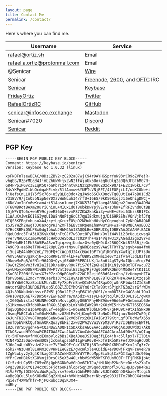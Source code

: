 ```yaml
---
layout: page
title: Contact Me
permalink: /contact/
---
```


Here's where you can find me.

| Username | Service |
|----------|---------|
| rafael@ortiz.sh | Email |
| rafael.a.ortiz@protonmail.com | Email |
| @Senicar | [Wire](https://get.wire.com/) |
| Senicar | [Freenode](https://freenode.net/), [2600](https://www.2600.com/), and [OFTC](https://www.oftc.net/) IRC |
| [Senicar](https://keybase.io/senicar) | [Keybase](https://keybase.io) |
| [FridayOrtiz](https://twitter.com/FridayOrtiz) | [Twitter](https://twitter.com/) |
| [RafaelOrtizRC](https://github.com/RafaelOrtizRC) | [GitHub](https://github.com/) |
| [senicar@infosec.exchange](https://infosec.exchange/@senicar) | [Mastodon](https://joinmastodon.org/#getting-started) |
| Senicar#7020 | [Discord](https://discord.com/) |
| [Senicar](https://reddit.com/user/senicar) | [Reddit](https://reddit.com/) |

## PGP Key

```
-----BEGIN PGP PUBLIC KEY BLOCK-----
Comment: https://keybase.io/senicar
Version: Keybase Go 1.0.32 (linux)

xsFNBFnTsewBEAC/8DzLZBV2+zC202a87wjC94r9AYHGSprYuN93rCR9oZVPejR+
vhgBS/RZprMEgd4JjmEZh6kW+jxZwN2ffWjuUkb8o+eqUuDlg2a0QhJFBFbM07R+
G84PPpIPGvc3ELqK5Q7oaPbrIz4nntvK1NzxpM80n6ZQzdx9Q/1+E2x1w5kL/Cvf
84sYKPgdNZiWuOcdqaHEivk/51fAnmwwkYUFTsVNjBFI/4lEOFjiLI/noKC0Ne+i
ljUefsCnLLHjY5f5c76o+u5yQLDg3do+2gJA9o6SCkXOnqVFq8OUtIe47oBO1CdZ
Y31BV/9/jCnQ5bNipNeYDXzvWnNLuh34/rfU+I6ES/9kK50RxojJ16eQhigDWCj+
c6DdVumInYm6wKranAri51Aasn1umej7KOK57JEqVlaegAS8UQpw2JoemQ3WADMA
DT68WBRotBAXm20uriCninL+MIUx1d0T8KbkDwYpjVE/Q+z3hW+EfRFZvndUCtBB
t5jWPrQTo5c+waRY9cjeeR36bQ+zvmP87ZKW2kaKWi3y+wNE+sEei63hzsRB1FCc
11WAuXvJwsEOISGIyqUIDW8hNoPtg6cCt7qWI8dkmujg/Di69RSSh/VQnVjkfJfq
MIQS3KFBqfxbusuXA4/cy+LqXru+EOVpD2N9uKnH0sHyCOqeuqbnL7yNbQARAQAB
zSJSYWZhZWwgT3J0aXogPHJhZmFlbEBvcnRpem1haWwuY2M+wsF4BBMBCAAsBQJZ
07HsCRBMiQ5LPBx0dgIbAwUJHhM4AAIZAQQLBwkDBRUICgIDBBYAAQIAANVlEAC6
RQeUOdrc3F+A3iO2KykXNd/nFtGJf7wSOyt8FyTUnH/9yliW4V1i28rUguicwsgX
YyervNALO1cZm6VGGDlCHAbQ3eSbQLZrz02VTh+4a14VqTw31XyAGadJ2go2VY+s
EGM+HuRH11Eb58A5PaA5zoTqiqzwqjUudxzG+a0yQH9iOz2R6QCKbLRIS3Bj/eGc
7A9GPB+aa6RelT0H4i2kUpUZy9+tNsvuFgNREdezs9VAWSlTRYTq/sgvb4aa4fmU
ZjSuj4EA4nGHO2eC/T9OFQ+CcWop0J34xcGao16PTYgVjKGYdyY4wtgtiUJP7sUu
PAmV5A6n9JgaKRjN+ZcGRRN1/mh+lLF+EfUBKSZmMHmIxe0/YZzfva4lJdL8zfsK
k9kqwMmPqR/dEN1r964QO+Qysj03W6HP5PB1LUXj1a5n6l4gSTyMxIQbsaVrq/Pd
F9wQtZ5m6Vo3fv8IaIi1Dk/aHDyvROu7fiS76fZpGHeIBjKLNjybBQxTBTvwcu7Z
kpvUMoyxHDDEFM1vBGlW+PtVntI0ulE2zhg7RjFJg0b6RVRQEnO4MbOe4YtKII1C
kSuCB1F20NffVbcvX7+P7zrDNpBGhyPh72W1M2eji06RdSA+cOhn/fzUdmyvHZIW
fpPvBoHELE2mc/YrNCaerbs37YqZIHyAsBPcVh8Lq87BTQRZ07HsARAA1DtzgsSk
BQrBYWhGC9zzBoibkML/xDbFy7XpFrnBnvQImMUnT4RqxQOjw0nRFbWw41ZIdSmR
mAtorKQMpl3URQ6JVLep5l08ZlZDEYhQKXYm0rZtTa99t+SPjpKFK3o2srGfrWJv
4QJs89DWaUvWzhssrFJW5lj9BolJEjZrqF6C10q9GSl/mrm08T3fvG4C8ahLIOuJ
dvH10vqzGnE7k7DW50+vEwPa2ohre/mA5dz+vzsyLHeDjtqJlKCdJOvLzSi/gwXX
ejXG0QnNistxJRHbNReOK8YaMcvcgKGpyOG6YPhyHMZ9Aw+96d6mP+Gebmmab6Ue
sS1MxmuweXRfdb8hAufRXGu5IgNXsLmYhUkEAW2OVr2XOzWI5rhVsMGTl6SEG66a
fuq5Og8qRTW1paVDqUuEf+eeghkF1+WoEeN7KlQbLNbMFv/gFRU9C+9tXIhSNxQH
/DsmqPkBCIaNiJmG0mMKkRqsz8ZNlEvQHjKmq0HNf3bNnDcESJjau/BmNM7uE9jC
kAJuhFK207yv8F0npN6SeNw6wWl2xV0bTrx26K1FAiGr379KtrLqfOTUcWwfX65s
2enfDpbVNkCQufGmAOKxQoay8bHij2xw32PAZVVu1VYpM2UVjR37IDEKBesEWfFL
i8Zur8rSDygdh+G+CQJNDw5A0QPICSDXXksAEQEAAcLBdQQYAQgAKQUCWdOx7AkQ
TIkOSzwcdHYCGwwFCR4TOAAECwcJAwUVCAoCAwQWAAECAACArxAAd90vF5/uQIag
Yc+5NTyawevfnWCcE0mbylo2bBsJXBgA8eeJSIDWg3fLEq4jb+c5llpxl/FIlDiy
WzN4PGZJ5DWcwBemDQ8jzcQmlqpz5bM11gFuR0v8+kJfA1Ro5KSFefJXKeqHcUOC
5J6oJo4LsWBYvUz02ixe+7VEDuD9F+CaYJ3TRj3NTewP0MJXRMDbFKcx2hTg3r7c
e5k2/4NzUH8l8LHRm26vVHN1EeG2zE/gwcWlxle4CDidE+eVDOwjFxqVFzeveR7a
tZgWLwLyv2y3g4KfkagQItKAZnkHQ12NYdYTRcoMppEix5qlCxPGI3wp2dGc90bq
NYPrCvnHBkKtXG8Vnji0rsOk5eX5w4OL+hbVSdW59WFKF0UnMC0T+FFjFMKDjbAt
tCt5zdtLCp55cZ85vGBjQpM6GDN0wVGh9v6IbTJa/tMLDWpP2Nd8+eDnr6s2YaIx
6Vg3yBKI6KYQ184cx05pFjdt6oRIhlopY5qj3WSqodUzDnpflxGh1HpJpVpH4Re1
N1VaFYMplOChHVxiWoRgxIprsv7eeSziGbhPR9dd5nvSJD3WKQhDDRbae/Mtcgi5
4uBg9QCuL5lu6KODdNDSq2XNLu4+hVkHcsNEhar+NbvqSg93JilTx78hOJX4tmhA
Pqie7f4XWafhfY+MjPQRubqcDq5K3X4=
=4Rhy
-----END PGP PUBLIC KEY BLOCK-----
```
